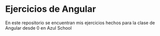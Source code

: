 # Ejercicios de Angular
En este repositorio se encuentran mis ejercicios hechos para la clase de Angular desde 0 en Azul School

